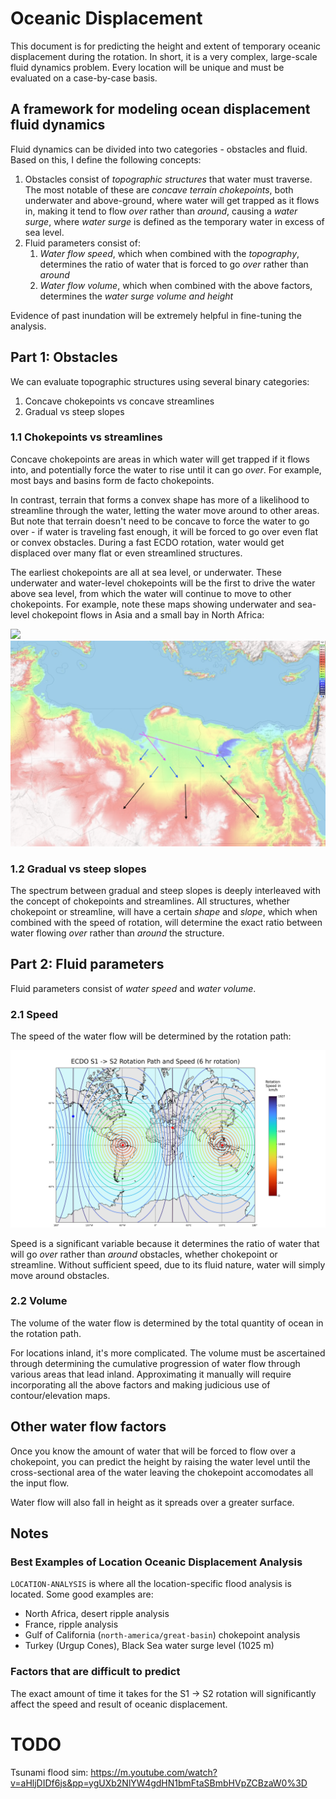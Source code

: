 # Oceanic Displacement

This document is for predicting the height and extent of temporary oceanic displacement during the rotation. In short, it is a very complex, large-scale fluid dynamics problem. Every location will be unique and must be evaluated on a case-by-case basis.

## A framework for modeling ocean displacement fluid dynamics

Fluid dynamics can be divided into two categories - obstacles and fluid. Based on this, I define the following concepts:

1. Obstacles consist of *topographic structures* that water must traverse. The most notable of these are *concave terrain chokepoints*, both underwater and above-ground, where water will get trapped as it flows in, making it tend to flow *over* rather than *around*, causing a *water surge*, where *water surge* is defined as the temporary water in excess of sea level.
2. Fluid parameters consist of:
	1. *Water flow speed*, which when combined with the *topography*, determines the ratio of water that is forced to go *over* rather than *around*
	2. *Water flow volume*, which when combined with the above factors, determines the *water surge volume and height*

Evidence of past inundation will be extremely helpful in fine-tuning the analysis.

## Part 1: Obstacles

We can evaluate topographic structures using several binary categories:
1. Concave chokepoints vs concave streamlines
2. Gradual vs steep slopes

### 1.1 Chokepoints vs streamlines

Concave chokepoints are areas in which water will get trapped if it flows into, and potentially force the water to rise until it can go *over*. For example, most bays and basins form de facto chokepoints.

In contrast, terrain that forms a convex shape has more of a likelihood to streamline through the water, letting the water move around to other areas. But note that terrain doesn't need to be concave to force the water to go over - if water is traveling fast enough, it will be forced to go over even flat or convex obstacles. During a fast ECDO rotation, water would get displaced over many flat or even streamlined structures.

The earliest chokepoints are all at sea level, or underwater. These underwater and water-level chokepoints will be the first to drive the water above sea level, from which the water will continue to move to other chokepoints. For example, note these maps showing underwater and sea-level chokepoint flows in Asia and a small bay in North Africa:

![](img/chokepoints.png "")
![x](img/radial.png "radial water flow")

### 1.2 Gradual vs steep slopes

The spectrum between gradual and steep slopes is deeply interleaved with the concept of chokepoints and streamlines. All structures, whether chokepoint or streamline, will have a certain *shape* and *slope*, which when combined with the speed of rotation, will determine the exact ratio between water flowing *over* rather than *around* the structure.

## Part 2: Fluid parameters

Fluid parameters consist of *water speed* and *water volume*.

### 2.1 Speed

The speed of the water flow will be determined by the rotation path:

![](../s1-to-s2/img/globe-viz.png "")

Speed is a significant variable because it determines the ratio of water that will go *over* rather than *around* obstacles, whether chokepoint or streamline. Without sufficient speed, due to its fluid nature, water will simply move around obstacles.

### 2.2 Volume

The volume of the water flow is determined by the total quantity of ocean in the rotation path.

For locations inland, it's more complicated. The volume must be ascertained through determining the cumulative progression of water flow through various areas that lead inland. Approximating it manually will require incorporating all the above factors and making judicious use of contour/elevation maps.

## Other water flow factors

Once you know the amount of water that will be forced to flow over a chokepoint, you can predict the height by raising the water level until the cross-sectional area of the water leaving the chokepoint accomodates all the input flow.

Water flow will also fall in height as it spreads over a greater surface.

## Notes

### Best Examples of Location Oceanic Displacement Analysis

`LOCATION-ANALYSIS` is where all the location-specific flood analysis is located. Some good examples are:
- North Africa, desert ripple analysis
- France, ripple analysis
- Gulf of California (`north-america/great-basin`) chokepoint analysis
- Turkey (Urgup Cones), Black Sea water surge level (1025 m)

### Factors that are difficult to predict

The exact amount of time it takes for the S1 -> S2 rotation will significantly affect the speed and result of oceanic displacement.

# TODO

Tsunami flood sim: https://m.youtube.com/watch?v=aHljDIDf6js&pp=ygUXb2NlYW4gdHN1bmFtaSBmbHVpZCBzaW0%3D